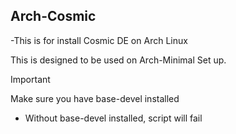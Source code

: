 ## Arch-Cosmic
-This is for install Cosmic DE on Arch Linux


This is designed to be used on Arch-Minimal Set up.
>[!IMPORTANT]
> Make sure you have base-devel installed

- Without base-devel installed, script will fail


